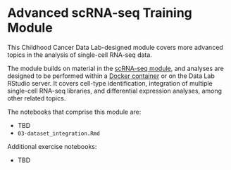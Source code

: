 # Advanced scRNA-seq Training Module

This Childhood Cancer Data Lab-designed module covers more advanced topics in the analysis of single-cell RNA-seq data.

The module builds on material in the [scRNA-seq module](https://github.com/AlexsLemonade/training-modules/tree/master/scRNA-seq), and analyses are designed to be performed within a [Docker container](https://github.com/AlexsLemonade/training-modules/tree/master/docker-install) or on the Data Lab RStudio server.
It covers cell-type identification, integration of multiple single-cell RNA-seq libraries, and differential expression analyses, among other related topics.

The notebooks that comprise this module are:

* TBD
* `03-dataset_integration.Rmd`


Additional exercise notebooks:

* TBD
